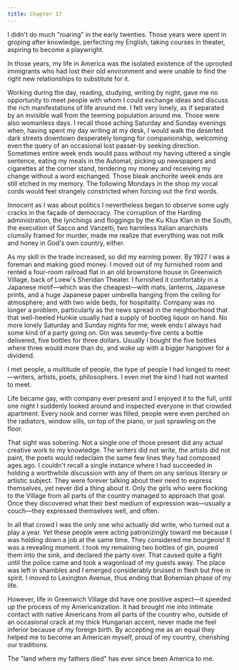 ```yaml
---
title: Chapter 17
---
```


I didn't do much "roaring" in the early twenties. Those years were spent in groping after knowledge, perfecting my English, taking courses in theater, aspiring to become a playwright.

In those years, my life in America was the isolated existence of the uprooted immigrants who had lost their old environment and were unable to find the right new relationships to substitute for it.

Working during the day, reading, studying, writing by night, gave me no opportunity to meet people with whom I could exchange ideas and discuss the rich manifestations of life around me. I felt very lonely, as if separated by an invisible wall from the teeming population around me. Those were also womanless days. I recall those aching Saturday and Sunday evenings when, having spent my day writing at my desk, I would walk the deserted dark streets downtown desperately longing for companionship, welcoming even the query of an occasional lost passer-by seeking direction. Sometimes entire week ends would pass without my having uttered a single sentence, eating my meals in the Automat, picking up newspapers and cigarettes at the corner stand, tendering my money and receiving my change without a word exchanged. Those bleak anchorite week ends are still etched in my memory. The following Mondays in the shop my vocal cords would feel strangely constricted when forcing out the first words.

Innocent as I was about politics I nevertheless began to observe some ugly cracks in the façade of democracy. The corruption of the Harding administration, the lynchings and floggings by the Ku Klux Klan in the South, the execution of Sacco and Vanzetti, two harmless Italian anarchists clumsily framed for murder, made me realize that everything was not milk and honey in God's own country, either.

As my skill in the trade increased, so did my earning power. By 1927 I was a foreman and making good money. I moved out of my furnished room and rented a four-room railroad flat in an old brownstone house in Greenwich Village, back of Loew's Sheridan Theater. I furnished it comfortably in a Japanese motif—which was the cheapest—with mats, lanterns, Japanese prints, and a huge Japanese paper umbrella hanging from the ceiling for atmosphere; and with two wide beds, for hospitality. Company was no longer a problem, particularly as the news spread in the neighborhood that that well-heeled Hunkie usually had a supply of bootleg liquor on hand. No more lonely Saturday and Sunday nights for me; week ends I always had some kind of a party going on. Gin was seventy-five cents a bottle delivered, five bottles for three dollars. Usually I bought the five bottles where three would more than do, and woke up with a bigger hangover for a dividend.

I met people, a multitude of people, the type of people I had longed to meet—writers, artists, poets, philosophers. I even met the kind I had not wanted to meet.

Life became gay, with company ever present and I enjoyed it to the full, until one night I suddenly looked around and inspected everyone in that crowded apartment. Every nook and corner was filled, people were even perched on the radiators, window sills, on top of the piano, or just sprawling on the floor.

That sight was sobering. Not a single one of those present did any actual creative work to my knowledge. The writers did not write, the artists did not paint, the poets would redeclaim the same few lines they had composed ages ago. I couldn't recall a single instance where I had succeeded in holding a worthwhile discussion with any of them on any serious literary or artistic subject. They were forever talking about their need to express themselves, yet never did a thing about it. Only the girls who were flocking to the Village from all parts of the country managed to approach that goal. Once they discovered what their best medium of expression was—usually a couch—they expressed themselves well, and often.

In all that crowd I was the only one who actually did write, who turned out a play a year. Yet these people were acting patronizingly toward me because I was holding down a job at the same time. They considered me bourgeois! It was a revealing moment. I took my remaining two bottles of gin, poured them into the sink, and declared the party over. That caused quite a fight until the police came and took a wagonload of my guests away. The place was left in shambles and I emerged considerably bruised in flesh but free in spirit. I moved to Lexington Avenue, thus ending that Bohemian phase of my life.

However, life in Greenwich Village did have one positive aspect—it speeded up the process of my Americanization. It had brought me into intimate contact with native Americans from all parts of the country who, outside of an occasional crack at my thick Hungarian accent, never made me feel inferior because of my foreign birth. By accepting me as an equal they helped me to become an American myself, proud of my country, cherishing our traditions.

The "land where my fathers died" has ever since been America to me.
